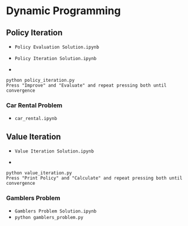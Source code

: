 # Dynamic Programming

## Policy Iteration

- `Policy Evaluation Solution.ipynb`
- `Policy Iteration Solution.ipynb`

-
```
python policy_iteration.py
Press "Improve" and "Evaluate" and repeat pressing both until convergence
```

### Car Rental Problem

- `car_rental.ipynb`

## Value Iteration

- `Value Iteration Solution.ipynb`

-
````
python value_iteration.py
Press "Print Policy" and "Calculate" and repeat pressing both until convergence
````

### Gamblers Problem

- `Gamblers Problem Solution.ipynb`
- `python gamblers_problem.py`
